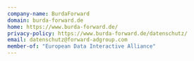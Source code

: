 ```yaml
---
company-name: BurdaForward
domain: burda-forward.de
home: https://www.burda-forward.de/
privacy-policy: https://www.burda-forward.de/datenschutz/
email: datenschutz@forward-adgroup.com
member-of: "European Data Interactive Alliance"
---
```




